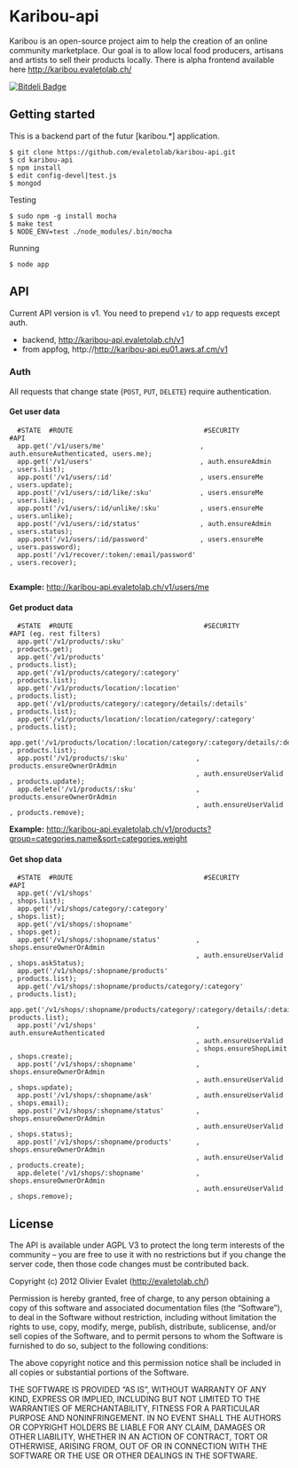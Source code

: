 # Karibou-api
Karibou is an open-source project aim to help the creation of an 
online community marketplace. Our goal is to allow local food producers, artisans and artists 
to sell their products locally. There is alpha frontend available here http://karibou.evaletolab.ch/

[![Bitdeli Badge](https://d2weczhvl823v0.cloudfront.net/evaletolab/karibou-api/trend.png)](https://bitdeli.com/free "Bitdeli Badge")


## Getting started
This is a backend part of the futur [karibou.*] application.

    $ git clone https://github.com/evaletolab/karibou-api.git
    $ cd karibou-api
    $ npm install
    $ edit config-devel|test.js
    $ mongod
    
Testing

    $ sudo npm -g install mocha
    $ make test
    $ NODE_ENV=test ./node_modules/.bin/mocha

Running    

    $ node app


## API
Current API version is v1. You need to prepend `v1/` to app requests except auth.

* backend, http://karibou-api.evaletolab.ch/v1 
* from appfog, http://http://karibou-api.eu01.aws.af.cm/v1

### Auth
All requests that change state (`POST`, `PUT`, `DELETE`) require authentication.

#### Get user data
```
  #STATE  #ROUTE                                 #SECURITY                 #API
  app.get('/v1/users/me'                        , auth.ensureAuthenticated, users.me);
  app.get('/v1/users'                           , auth.ensureAdmin        , users.list);
  app.post('/v1/users/:id'                      , users.ensureMe          , users.update);
  app.post('/v1/users/:id/like/:sku'            , users.ensureMe          , users.like);
  app.post('/v1/users/:id/unlike/:sku'          , users.ensureMe          , users.unlike);
  app.post('/v1/users/:id/status'               , auth.ensureAdmin        , users.status);
  app.post('/v1/users/:id/password'             , users.ensureMe          , users.password);
  app.post('/v1/recover/:token/:email/password'                           , users.recover);
  
```
**Example:** http://karibou-api.evaletolab.ch/v1/users/me

#### Get product data
```
  #STATE  #ROUTE                                 #SECURITY                 #API (eg. rest filters)
  app.get('/v1/products/:sku'                                            , products.get);
  app.get('/v1/products'                                                 , products.list);
  app.get('/v1/products/category/:category'                              , products.list);
  app.get('/v1/products/location/:location'                              , products.list);
  app.get('/v1/products/category/:category/details/:details'             , products.list);
  app.get('/v1/products/location/:location/category/:category'           , products.list);
  app.get('/v1/products/location/:location/category/:category/details/:details' , products.list);
  app.post('/v1/products/:sku'                 , products.ensureOwnerOrAdmin
                                               , auth.ensureUserValid    , products.update);
  app.delete('/v1/products/:sku'               , products.ensureOwnerOrAdmin
                                               , auth.ensureUserValid    , products.remove);
```
**Example:** http://karibou-api.evaletolab.ch/v1/products?group=categories.name&sort=categories.weight

#### Get shop data
```
  #STATE  #ROUTE                                 #SECURITY                 #API
  app.get('/v1/shops'                                                     , shops.list);
  app.get('/v1/shops/category/:category'                                  , shops.list);
  app.get('/v1/shops/:shopname'                                           , shops.get);
  app.get('/v1/shops/:shopname/status'         , shops.ensureOwnerOrAdmin
                                               , auth.ensureUserValid     , shops.askStatus);
  app.get('/v1/shops/:shopname/products'                                  , products.list);
  app.get('/v1/shops/:shopname/products/category/:category'               , products.list);
  app.get('/v1/shops/:shopname/products/category/:category/details/:details', products.list);
  app.post('/v1/shops'                         , auth.ensureAuthenticated
                                               , auth.ensureUserValid
                                               , shops.ensureShopLimit    , shops.create);
  app.post('/v1/shops/:shopname'               , shops.ensureOwnerOrAdmin
                                               , auth.ensureUserValid     , shops.update);
  app.post('/v1/shops/:shopname/ask'           , auth.ensureUserValid     , shops.email);
  app.post('/v1/shops/:shopname/status'        , shops.ensureOwnerOrAdmin
                                               , auth.ensureUserValid     , shops.status);
  app.post('/v1/shops/:shopname/products'      , shops.ensureOwnerOrAdmin
                                               , auth.ensureUserValid     , products.create);
  app.delete('/v1/shops/:shopname'             , shops.ensureOwnerOrAdmin
                                               , auth.ensureUserValid     , shops.remove);
```



## License
The API is available under AGPL V3 to protect the long term interests of the community – you are free to use it with no restrictions but if you change the server code, then those code changes must be contributed back.

Copyright (c) 2012 Olivier Evalet (http://evaletolab.ch/)

Permission is hereby granted, free of charge, to any person obtaining a copy
of this software and associated documentation files (the “Software”), to deal
in the Software without restriction, including without limitation the rights
to use, copy, modify, merge, publish, distribute, sublicense, and/or sell
copies of the Software, and to permit persons to whom the Software is
furnished to do so, subject to the following conditions:

The above copyright notice and this permission notice shall be included in
all copies or substantial portions of the Software.

THE SOFTWARE IS PROVIDED “AS IS”, WITHOUT WARRANTY OF ANY KIND, EXPRESS OR
IMPLIED, INCLUDING BUT NOT LIMITED TO THE WARRANTIES OF MERCHANTABILITY,
FITNESS FOR A PARTICULAR PURPOSE AND NONINFRINGEMENT. IN NO EVENT SHALL THE
AUTHORS OR COPYRIGHT HOLDERS BE LIABLE FOR ANY CLAIM, DAMAGES OR OTHER
LIABILITY, WHETHER IN AN ACTION OF CONTRACT, TORT OR OTHERWISE, ARISING FROM,
OUT OF OR IN CONNECTION WITH THE SOFTWARE OR THE USE OR OTHER DEALINGS IN
THE SOFTWARE.
